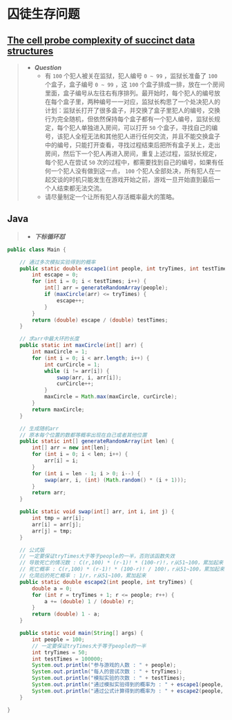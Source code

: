 # 囚徒生存问题

## [The cell probe complexity of succinct data structures](https://doi.org/10.1016/j.tcs.2007.02.047)

> - ***Question***
>   - 有 `100` 个犯人被关在监狱，犯人编号 `0 ~ 99` ，监狱长准备了 `100` 个盒子，盒子编号 `0 ~ 99` ，这 `100` 个盒子排成一排，放在一个房间里面，盒子编号从左往右有序排列。最开始时，每个犯人的编号放在每个盒子里，两种编号一一对应，监狱长构思了一个处决犯人的计划：监狱长打开了很多盒子，并交换了盒子里犯人的编号，交换行为完全随机，但依然保持每个盒子都有一个犯人编号，监狱长规定，每个犯人单独进入房间，可以打开 `50` 个盒子，寻找自己的编号，该犯人全程无法和其他犯人进行任何交流，并且不能交换盒子中的编号，只能打开查看，寻找过程结束后把所有盒子关上，走出房间，然后下一个犯人再进入房间，重复上述过程，监狱长规定，每个犯人在尝试 `50` 次的过程中，都需要找到自己的编号，如果有任何一个犯人没有做到这一点， `100` 个犯人全部处决，所有犯人在一起交谈的时机只能发生在游戏开始之前，游戏一旦开始直到最后一个人结束都无法交流。
>   - 请尽量制定一个让所有犯人存活概率最大的策略。

## Java

> - ***下标循环怼***

```java
public class Main {

    // 通过多次模拟实验得到的概率
    public static double escape1(int people, int tryTimes, int testTimes) {
        int escape = 0;
        for (int i = 0; i < testTimes; i++) {
            int[] arr = generateRandomArray(people);
            if (maxCircle(arr) <= tryTimes) {
                escape++;
            }
        }
        return (double) escape / (double) testTimes;
    }

    // 求arr中最大环的长度
    public static int maxCircle(int[] arr) {
        int maxCircle = 1;
        for (int i = 0; i < arr.length; i++) {
            int curCircle = 1;
            while (i != arr[i]) {
                swap(arr, i, arr[i]);
                curCircle++;
            }
            maxCircle = Math.max(maxCircle, curCircle);
        }
        return maxCircle;
    }

    // 生成随机arr
    // 原本每个位置的数都等概率出现在自己或者其他位置
    public static int[] generateRandomArray(int len) {
        int[] arr = new int[len];
        for (int i = 0; i < len; i++) {
            arr[i] = i;
        }
        for (int i = len - 1; i > 0; i--) {
            swap(arr, i, (int) (Math.random() * (i + 1)));
        }
        return arr;
    }

    public static void swap(int[] arr, int i, int j) {
        int tmp = arr[i];
        arr[i] = arr[j];
        arr[j] = tmp;
    }

    // 公式版
    // 一定要保证tryTimes大于等于people的一半，否则该函数失效
    // 导致死亡的情况数 : C(r,100) * (r-1)! * (100-r)!，r从51~100，累加起来
    // 死亡概率 : C(r,100) * (r-1)! * (100-r)! / 100!，r从51~100，累加起来
    // 化简后的死亡概率 : 1/r，r从51~100，累加起来
    public static double escape2(int people, int tryTimes) {
        double a = 0;
        for (int r = tryTimes + 1; r <= people; r++) {
            a += (double) 1 / (double) r;
        }
        return (double) 1 - a;
    }

    public static void main(String[] args) {
        int people = 100;
        // 一定要保证tryTimes大于等于people的一半
        int tryTimes = 50;
        int testTimes = 100000;
        System.out.println("参与游戏的人数 : " + people);
        System.out.println("每人的尝试次数 : " + tryTimes);
        System.out.println("模拟实验的次数 : " + testTimes);
        System.out.println("通过模拟实验得到的概率为 : " + escape1(people, tryTimes, testTimes));
        System.out.println("通过公式计算得到的概率为 : " + escape2(people, tryTimes));
    }

}
```
